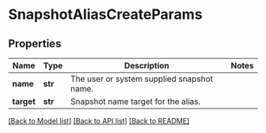 # SnapshotAliasCreateParams

## Properties
Name | Type | Description | Notes
------------ | ------------- | ------------- | -------------
**name** | **str** | The user or system supplied snapshot name. | 
**target** | **str** | Snapshot name target for the alias. | 

[[Back to Model list]](../README.md#documentation-for-models) [[Back to API list]](../README.md#documentation-for-api-endpoints) [[Back to README]](../README.md)


